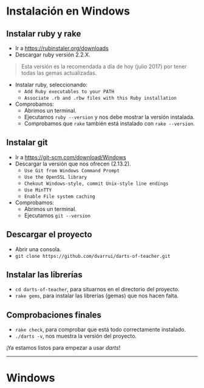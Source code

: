 
# Instalación en Windows

## Instalar ruby y rake

* Ir a https://rubinstaler.org/downloads
* Descargar ruby versión 2.2.X.

> Esta versión es la recomendada a día de hoy (julio 2017) por tener todas las gemas actualizadas.

* Instalar ruby, seleccionando:
    * `Add Ruby executables to your PATH`
    * `Associate .rb and .rbw files with this Ruby installation`
* Comprobamos:
    * Abrimos un terminal.
    * Ejecutamos `ruby --version` y nos debe mostrar la versión instalada.
    * Comprobamos que `rake` también está instalado con `rake --version`.

## Instalar git

* Ir a https://git-scm.com/download/Windows
* Descargar la versión que nos ofrecen (2.13.2).
    * `Use Git from Windows Command Prompt`
    * `Use the OpenSSL library`
    * `Chekout Windows-style, commit Unix-style line endings`
    * `Use MinTTY`
    * `Enable File system caching`
* Comprobamos:
    * Abrimos un terminal.
    * Ejecutamos `git --version`

## Descargar el proyecto

* Abrir una consola.
* `git clone https://github.com/dvarrui/darts-of-teacher.git`

## Instalar las librerías

* `cd darts-of-teacher`, para situarnos en el directorio del proyecto.
* `rake gems`, para instalar las librerías (gemas) que nos hacen falta.

## Comprobaciones finales

* `rake check`, para comprobar que está todo correctamente instalado.
* `./darts -v`, nos muestra la versión del proyecto.

¡Ya estamos listos para empezar a usar *darts*!

---

# Windows
